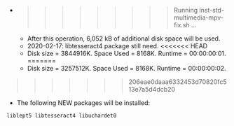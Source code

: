 * >>>>>>>>> Running inst-std-multimedia-mpv-fix.sh ...
  * After this operation, 6,052 kB of additional disk space will be used.
  * 2020-02-17: libtesseract4 package still need.
<<<<<<< HEAD
  * Disk size = 3844916K. Space Used = 8168K. Runtime = 00:00:00:01.
=======
  * Disk size = 3257512K. Space Used = 8168K. Runtime = 00:00:00:02.
>>>>>>> 206eae0daaa6332453d70820fc513e7a5d4dcb20
  * The following NEW packages will be installed:
  ```bash
liblept5 libtesseract4 libuchardet0
  ```
